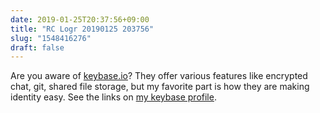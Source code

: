 ```yaml
---
date: 2019-01-25T20:37:56+09:00
title: "RC Logr 20190125 203756"
slug: "1548416276"
draft: false
---
```


Are you aware of [keybase.io](https://keybase.io)? They offer various features like encrypted chat, git, shared file storage, but my favorite part is how they are making identity easy. See the links on [my keybase profile](https://rickcogley.keybase.pub).
